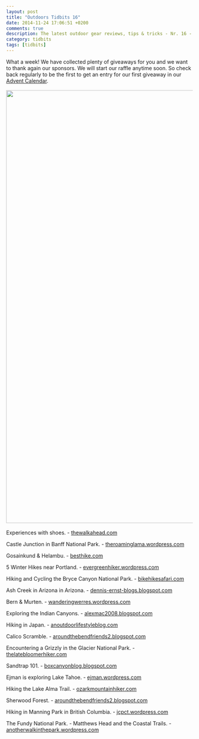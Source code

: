 ```yaml
---
layout: post
title: "Outdoors Tidbits 16"
date: 2014-11-24 17:06:51 +0200
comments: true
description: The latest outdoor gear reviews, tips & tricks - Nr. 16 - #outdoorstidbits
category: tidbits
tags: [tidbits]
---
```

What a week! We have collected plenty of giveaways for you and we want to thank again our sponsors. We will start our raffle anytime soon. So check back regularly to be the first to get an entry for our first giveaway in our [Advent Calendar](http://hikeventures.com/advent-calendar-2014/).
<br><br>
<a href="https://www.flickr.com/photos/90204224@N07/8375202563"><img src="https://farm9.staticflickr.com/8190/8375202563_e45532e096_h.jpg" width="1600" height="1164"></a><!--more--><br><br>
Experiences with shoes. - [thewalkahead.com](http://thewalkahead.com/2014/11/24/on-the-trail-an-ode-to-old-shoes)

Castle Junction in Banff National Park. - [theroaminglama.wordpress.com](http://theroaminglama.wordpress.com/2014/11/24/castle-junction-banff-national-park)

Gosainkund & Helambu. - [besthike.com](http://besthike.com/2014/11/24/gosainkund-helambu-day-4/)

5 Winter Hikes near Portland. - [evergreenhiker.wordpress.com](http://evergreenhiker.wordpress.com/2014/11/18/5-winter-hikes-portland)

Hiking and Cycling the Bryce Canyon National Park. - [bikehikesafari.com](http://bikehikesafari.com/2014/11/23/hiking-and-cycling-bryce-canyon-national-park)

Ash Creek in Arizona  in Arizona. - [dennis-ernst-blogs.blogspot.com](http://dennis-ernst-blogs.blogspot.com/2014/11/ash-creek-arizona-2014.html)

Bern & Murten. - [wanderingwerres.wordpress.com](http://wanderingwerres.wordpress.com/2014/11/23/switzerland-part-1-bern-murten)

Exploring the Indian Canyons. - [alexmac2008.blogspot.com](http://alexmac2008.blogspot.com/2014/11/indian-canyons-palm-springs-vacation.html)

Hiking in  Japan. - [anoutdoorlifestyleblog.com](http://anoutdoorlifestyleblog.com/2014/11/23/hiking-in-japan)

Calico Scramble. - [aroundthebendfriends2.blogspot.com](http://aroundthebendfriends2.blogspot.com/2014/11/tonys-calico-scramble-112214.html)

Encountering a Grizzly in the Glacier National Park. - [thelatebloomerhiker.com](http://thelatebloomerhiker.com/2014/11/22/encounter-with-a-grizzly-in-glacier-national-park-part-2)

Sandtrap 101. - [boxcanyonblog.blogspot.com](http://boxcanyonblog.blogspot.com/2014/11/sandtrap-101-cautionary-tale.html)

Ejman is exploring Lake Tahoe. - [ejman.wordpress.com](http://ejman.wordpress.com/2014/11/21/658)

Hiking the Lake Alma Trail. - [ozarkmountainhiker.com](http://ozarkmountainhiker.com/2014/11/20/lake-alma-trail-kid-friendly-out-and-back-day-hike)

Sherwood Forest. - [aroundthebendfriends2.blogspot.com](http://aroundthebendfriends2.blogspot.com/2014/11/sherwood-forest-111814.html)

Hiking in Manning Park in British Columbia. - [jcpct.wordpress.com](http://jcpct.wordpress.com/2014/11/19/day-160-mile-2668-manning-park-bc)

The Fundy National Park. - Matthews Head and the Coastal Trails. - [anotherwalkinthepark.wordpress.com](http://anotherwalkinthepark.wordpress.com/2014/11/18/fundy-national-park-part-two-matthews-head-and-the-coastal-trails)
